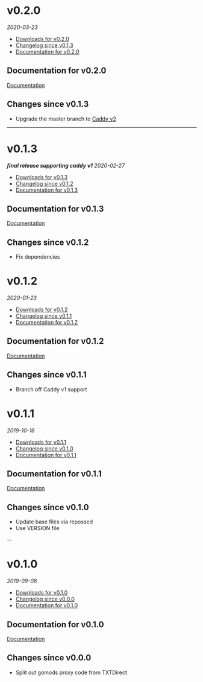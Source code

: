 <!--
# v0.2.0
_2017_
  - [Downloads for v0.2.0](#downloads-for-v020)
  - [Changelog since v0.1.0](#changes-since-v010)
  - [Documentation for v0.2.0](#documentation-for-v020)

## Documentation for v0.2.0
[Documentation](/tree/v0.2.0/docs)

## Changes since v0.1.0

## Fixes since v0.1.0

---

-->

# v0.2.0

_2020-03-23_

- [Downloads for v0.2.0](https://github.com/okkur/gomods/releases/tag/v0.2.0)
- [Changelog since v0.1.3](#changes-since-v013)
- [Documentation for v0.2.0](#documentation-for-v020)

## Documentation for v0.2.0

[Documentation](/docs)

## Changes since v0.1.3

- Upgrade the master branch to [Caddy v2](https://caddyserver.com/)

---

# v0.1.3
***final release supporting caddy v1***
_2020-02-27_
  - [Downloads for v0.1.3](https://github.com/okkur/gomods/releases/tag/v0.1.3)
  - [Changelog since v0.1.2](#changes-since-v012)
  - [Documentation for v0.1.3](#documentation-for-v013)

## Documentation for v0.1.3
[Documentation](/docs)

## Changes since v0.1.2
  - Fix dependencies

# v0.1.2
_2020-01-23_
  - [Downloads for v0.1.2](https://github.com/okkur/gomods/releases/tag/v0.1.2)
  - [Changelog since v0.1.1](#changes-since-v011)
  - [Documentation for v0.1.2](#documentation-for-v012)

## Documentation for v0.1.2
[Documentation](/docs)

## Changes since v0.1.1
  - Branch off Caddy v1 support

# v0.1.1
_2019-10-16_
  - [Downloads for v0.1.1](https://github.com/okkur/gomods/releases/tag/v0.1.1)
  - [Changelog since v0.1.0](#changes-since-v010)
  - [Documentation for v0.1.1](#documentation-for-v011)

## Documentation for v0.1.1
[Documentation](/docs)

## Changes since v0.1.0
  - Update base files via repossed
  - Use VERSION file

--

# v0.1.0
_2019-09-06_
  - [Downloads for v0.1.0](https://github.com/okkur/gomods/releases/tag/v0.1.0)
  - [Changelog since v0.0.0](#changes-since-v000)
  - [Documentation for v0.1.0](#documentation-for-v010)

## Documentation for v0.1.0
[Documentation](/docs)

## Changes since v0.0.0
  - Split out gomods proxy code from TXTDirect
